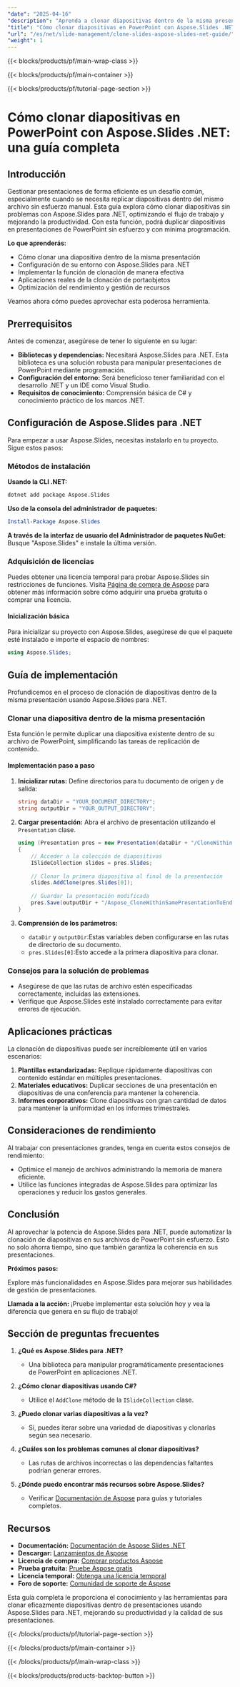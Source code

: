 ```yaml
---
"date": "2025-04-16"
"description": "Aprenda a clonar diapositivas dentro de la misma presentación con Aspose.Slides para .NET. Esta guía abarca la configuración, la implementación y las aplicaciones prácticas."
"title": "Cómo clonar diapositivas en PowerPoint con Aspose.Slides .NET&#58; una guía completa"
"url": "/es/net/slide-management/clone-slides-aspose-slides-net-guide/"
"weight": 1
---
```


{{< blocks/products/pf/main-wrap-class >}}

{{< blocks/products/pf/main-container >}}

{{< blocks/products/pf/tutorial-page-section >}}
# Cómo clonar diapositivas en PowerPoint con Aspose.Slides .NET: una guía completa

## Introducción

Gestionar presentaciones de forma eficiente es un desafío común, especialmente cuando se necesita replicar diapositivas dentro del mismo archivo sin esfuerzo manual. Esta guía explora cómo clonar diapositivas sin problemas con Aspose.Slides para .NET, optimizando el flujo de trabajo y mejorando la productividad. Con esta función, podrá duplicar diapositivas en presentaciones de PowerPoint sin esfuerzo y con mínima programación.

**Lo que aprenderás:**

- Cómo clonar una diapositiva dentro de la misma presentación
- Configuración de su entorno con Aspose.Slides para .NET
- Implementar la función de clonación de manera efectiva
- Aplicaciones reales de la clonación de portaobjetos
- Optimización del rendimiento y gestión de recursos

Veamos ahora cómo puedes aprovechar esta poderosa herramienta.

## Prerrequisitos

Antes de comenzar, asegúrese de tener lo siguiente en su lugar:

- **Bibliotecas y dependencias:** Necesitará Aspose.Slides para .NET. Esta biblioteca es una solución robusta para manipular presentaciones de PowerPoint mediante programación.
- **Configuración del entorno:** Será beneficioso tener familiaridad con el desarrollo .NET y un IDE como Visual Studio.
- **Requisitos de conocimiento:** Comprensión básica de C# y conocimiento práctico de los marcos .NET.

## Configuración de Aspose.Slides para .NET

Para empezar a usar Aspose.Slides, necesitas instalarlo en tu proyecto. Sigue estos pasos:

### Métodos de instalación

**Usando la CLI .NET:**

```bash
dotnet add package Aspose.Slides
```

**Uso de la consola del administrador de paquetes:**

```powershell
Install-Package Aspose.Slides
```

**A través de la interfaz de usuario del Administrador de paquetes NuGet:**
Busque "Aspose.Slides" e instale la última versión.

### Adquisición de licencias

Puedes obtener una licencia temporal para probar Aspose.Slides sin restricciones de funciones. Visita [Página de compra de Aspose](https://purchase.aspose.com/buy) para obtener más información sobre cómo adquirir una prueba gratuita o comprar una licencia.

#### Inicialización básica

Para inicializar su proyecto con Aspose.Slides, asegúrese de que el paquete esté instalado e importe el espacio de nombres:

```csharp
using Aspose.Slides;
```

## Guía de implementación

Profundicemos en el proceso de clonación de diapositivas dentro de la misma presentación usando Aspose.Slides para .NET.

### Clonar una diapositiva dentro de la misma presentación

Esta función le permite duplicar una diapositiva existente dentro de su archivo de PowerPoint, simplificando las tareas de replicación de contenido.

#### Implementación paso a paso

1. **Inicializar rutas:**
   Define directorios para tu documento de origen y de salida:
   
   ```csharp
   string dataDir = "YOUR_DOCUMENT_DIRECTORY";
   string outputDir = "YOUR_OUTPUT_DIRECTORY";
   ```

2. **Cargar presentación:**
   Abra el archivo de presentación utilizando el `Presentation` clase.

   ```csharp
   using (Presentation pres = new Presentation(dataDir + "/CloneWithinSamePresentationToEnd.pptx"))
   {
       // Acceder a la colección de diapositivas
       ISlideCollection slides = pres.Slides;
       
       // Clonar la primera diapositiva al final de la presentación
       slides.AddClone(pres.Slides[0]);
       
       // Guardar la presentación modificada
       pres.Save(outputDir + "/Aspose_CloneWithinSamePresentationToEnd_out.pptx", SaveFormat.Pptx);
   }
   ```

3. **Comprensión de los parámetros:**
   - `dataDir` y `outputDir`:Estas variables deben configurarse en las rutas de directorio de su documento.
   - `pres.Slides[0]`:Esto accede a la primera diapositiva para clonar.

### Consejos para la solución de problemas

- Asegúrese de que las rutas de archivo estén especificadas correctamente, incluidas las extensiones.
- Verifique que Aspose.Slides esté instalado correctamente para evitar errores de ejecución.

## Aplicaciones prácticas

La clonación de diapositivas puede ser increíblemente útil en varios escenarios:

1. **Plantillas estandarizadas:** Replique rápidamente diapositivas con contenido estándar en múltiples presentaciones.
2. **Materiales educativos:** Duplicar secciones de una presentación en diapositivas de una conferencia para mantener la coherencia.
3. **Informes corporativos:** Clone diapositivas con gran cantidad de datos para mantener la uniformidad en los informes trimestrales.

## Consideraciones de rendimiento

Al trabajar con presentaciones grandes, tenga en cuenta estos consejos de rendimiento:

- Optimice el manejo de archivos administrando la memoria de manera eficiente.
- Utilice las funciones integradas de Aspose.Slides para optimizar las operaciones y reducir los gastos generales.

## Conclusión

Al aprovechar la potencia de Aspose.Slides para .NET, puede automatizar la clonación de diapositivas en sus archivos de PowerPoint sin esfuerzo. Esto no solo ahorra tiempo, sino que también garantiza la coherencia en sus presentaciones.

**Próximos pasos:**

Explore más funcionalidades en Aspose.Slides para mejorar sus habilidades de gestión de presentaciones.

**Llamada a la acción:** ¡Pruebe implementar esta solución hoy y vea la diferencia que genera en su flujo de trabajo!

## Sección de preguntas frecuentes

1. **¿Qué es Aspose.Slides para .NET?**
   - Una biblioteca para manipular programáticamente presentaciones de PowerPoint en aplicaciones .NET.

2. **¿Cómo clonar diapositivas usando C#?**
   - Utilice el `AddClone` método de la `ISlideCollection` clase.

3. **¿Puedo clonar varias diapositivas a la vez?**
   - Sí, puedes iterar sobre una variedad de diapositivas y clonarlas según sea necesario.

4. **¿Cuáles son los problemas comunes al clonar diapositivas?**
   - Las rutas de archivos incorrectas o las dependencias faltantes podrían generar errores.

5. **¿Dónde puedo encontrar más recursos sobre Aspose.Slides?**
   - Verificar [Documentación de Aspose](https://reference.aspose.com/slides/net/) para guías y tutoriales completos.

## Recursos

- **Documentación:** [Documentación de Aspose Slides .NET](https://reference.aspose.com/slides/net/)
- **Descargar:** [Lanzamientos de Aspose](https://releases.aspose.com/slides/net/)
- **Licencia de compra:** [Comprar productos Aspose](https://purchase.aspose.com/buy)
- **Prueba gratuita:** [Pruebe Aspose gratis](https://releases.aspose.com/slides/net/)
- **Licencia temporal:** [Obtenga una licencia temporal](https://purchase.aspose.com/temporary-license/)
- **Foro de soporte:** [Comunidad de soporte de Aspose](https://forum.aspose.com/c/slides/11)

Esta guía completa le proporciona el conocimiento y las herramientas para clonar eficazmente diapositivas dentro de presentaciones usando Aspose.Slides para .NET, mejorando su productividad y la calidad de sus presentaciones.

{{< /blocks/products/pf/tutorial-page-section >}}

{{< /blocks/products/pf/main-container >}}

{{< /blocks/products/pf/main-wrap-class >}}

{{< blocks/products/products-backtop-button >}}